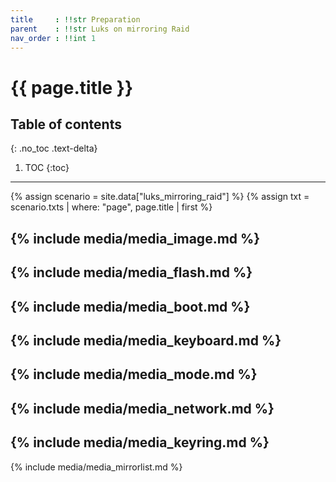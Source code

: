 ```yaml
---
title     : !!str Preparation
parent    : !!str Luks on mirroring Raid
nav_order : !!int 1
---
```


# {{ page.title }}

## Table of contents
{: .no_toc .text-delta}

1. TOC
{:toc}

---

{% assign scenario = site.data["luks_mirroring_raid"] %}
{% assign txt = scenario.txts | where: "page", page.title | first %}

{% include media/media_image.md %}
---
{% include media/media_flash.md %}
---
{% include media/media_boot.md %}
---
{% include media/media_keyboard.md %}
---
{% include media/media_mode.md %}
---
{% include media/media_network.md %}
---
{% include media/media_keyring.md %}
---
{% include media/media_mirrorlist.md %}

